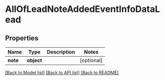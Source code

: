 # AllOfLeadNoteAddedEventInfoDataLead

## Properties
Name | Type | Description | Notes
------------ | ------------- | ------------- | -------------
**note** | **object** |  | [optional] 

[[Back to Model list]](../../README.md#documentation-for-models) [[Back to API list]](../../README.md#documentation-for-api-endpoints) [[Back to README]](../../README.md)

